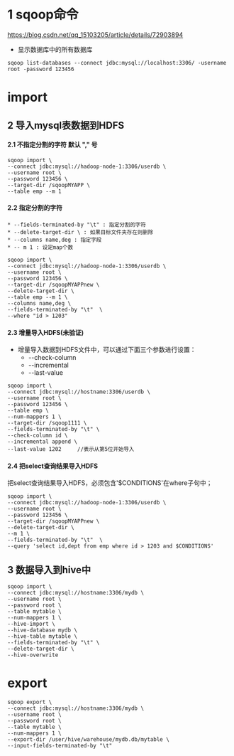 

# 1 sqoop命令

https://blog.csdn.net/qq_15103205/article/details/72903894

* 显示数据库中的所有数据库

`sqoop list-databases --connect jdbc:mysql://localhost:3306/ -username root -password 123456`

# import

## 2 导入mysql表数据到HDFS


#### 2.1 不指定分割的字符 默认 "," 号
``` 
sqoop import \
--connect jdbc:mysql://hadoop-node-1:3306/userdb \
--username root \
--password 123456 \
--target-dir /sqoopMYAPP \
--table emp --m 1
``` 

#### 2.2 指定分割的字符

    * --fields-terminated-by "\t" : 指定分割的字符
    * --delete-target-dir \ : 如果目标文件夹存在则删除
    * --columns name,deg : 指定字段
    * -- m 1 : 设定map个数
``` 
sqoop import \
--connect jdbc:mysql://hadoop-node-1:3306/userdb \
--username root \
--password 123456 \
--target-dir /sqoopMYAPPnew \
--delete-target-dir \
--table emp --m 1 \
--columns name,deg \
--fields-terminated-by "\t"  \
--where "id > 1203"
``` 

#### 2.3 增量导入HDFS(未验证)
 
 * 增量导入数据到HDFS文件中，可以通过下面三个参数进行设置：
    * --check-column
    * --incremental
    * --last-value
    
```
sqoop import \
--connect jdbc:mysql://hostname:3306/userdb \
--username root \
--password 123456 \
--table emp \
--num-mappers 1 \
--target-dir /sqoop1111 \
--fields-terminated-by "\t" \
--check-column id \
--incremental append \
--last-value 1202     //表示从第5位开始导入
```

#### 2.4 把select查询结果导入HDFS

把select查询结果导入HDFS，必须包含'$CONDITIONS'在where子句中；

```
sqoop import \
--connect jdbc:mysql://hadoop-node-1:3306/userdb \
--username root \
--password 123456 \
--target-dir /sqoopMYAPPnew \
--delete-target-dir \
--m 1 \
--fields-terminated-by "\t"  \
--query 'select id,dept from emp where id > 1203 and $CONDITIONS'
```

## 3 数据导入到hive中

``` 
sqoop import \
--connect jdbc:mysql://hostname:3306/mydb \
--username root \
--password root \
--table mytable \
--num-mappers 1 \
--hive-import \
--hive-database mydb \
--hive-table mytable \
--fields-terminated-by "\t" \
--delete-target-dir \
--hive-overwrite 
``` 


# export

```
sqoop export \
--connect jdbc:mysql://hostname:3306/mydb \
--username root \
--password root \
--table mytable \
--num-mappers 1 \
--export-dir /user/hive/warehouse/mydb.db/mytable \
--input-fields-terminated-by "\t"
``` 
